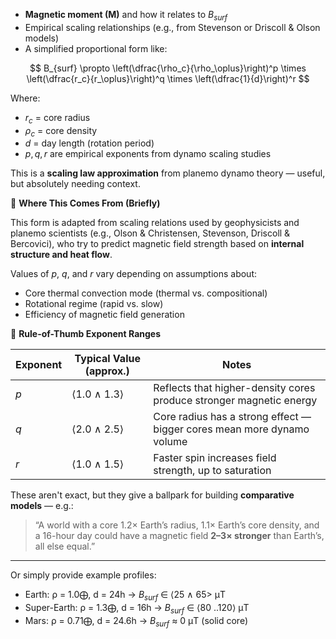 
- **Magnetic moment (M)** and how it relates to $B_{surf}$    
- Empirical scaling relationships (e.g., from Stevenson or Driscoll & Olson models)    
- A simplified proportional form like:

$$
B_{surf} \propto \left(\dfrac{\rho_c}{\rho_\oplus}\right)^p \times \left(\dfrac{r_c}{r_\oplus}\right)^q \times \left(\dfrac{1}{d}\right)^r
$$

   Where:
-  $r_c$ = core radius
- $\rho_c$ = core density     
- $d$ = day length (rotation period)        
- $p, q, r$ are empirical exponents from dynamo scaling studies

This is a **scaling law approximation** from planemo dynamo theory — useful, but absolutely needing context.

 🧪 **Where This Comes From (Briefly)**

This form is adapted from scaling relations used by geophysicists and planemo scientists (e.g., Olson & Christensen, Stevenson, Driscoll & Bercovici), who try to predict magnetic field strength based on **internal structure and heat flow**.

Values of $p$, $q$, and $r$ vary depending on assumptions about:
- Core thermal convection mode (thermal vs. compositional)    
- Rotational regime (rapid vs. slow)    
- Efficiency of magnetic field generation
    
 🧭 **Rule-of-Thumb Exponent Ranges**

| Exponent | Typical Value (approx.) | Notes                                                                  |
| -------- | ----------------------- | ---------------------------------------------------------------------- |
| $p$      | ⟨1.0 ∧ 1.3⟩            | Reflects that higher-density cores produce stronger magnetic energy    |
| $q$      | ⟨2.0 ∧ 2.5⟩            | Core radius has a strong effect — bigger cores mean more dynamo volume |
| $r$      | ⟨1.0 ∧ 1.5⟩            | Faster spin increases field strength, up to saturation                 |

These aren't exact, but they give a ballpark for building **comparative models** — e.g.:

> “A world with a core 1.2× Earth’s radius, 1.1× Earth’s core density, and a 16-hour day could have a magnetic field **2–3× stronger** than Earth’s, all else equal.”

---

Or simply provide example profiles:

- Earth: ρ = 1.0⨁, d = 24h → $B_{surf}$ ∈ ⟨25 ∧ 65> μT    
- Super-Earth: ρ = 1.3⨁, d = 16h → $B_{surf}$ ∈ ⟨80 ..120⟩ μT    
- Mars: ρ = 0.71⨁, d = 24.6h → $B_{surf}$ ≈ 0 μT (solid core)